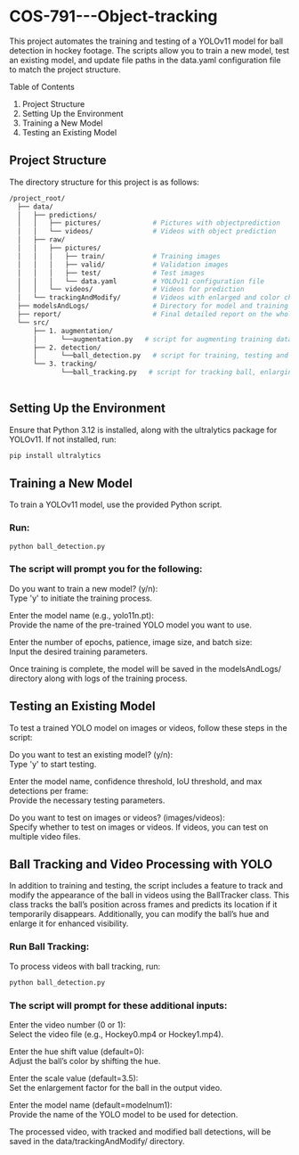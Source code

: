 # COS-791---Object-tracking

This project automates the training and testing of a YOLOv11 model for ball detection in hockey footage. The scripts allow you to train a new model, test an existing model, and update file paths in the data.yaml configuration file to match the project structure.

Table of Contents
1. Project Structure
2. Setting Up the Environment
3. Training a New Model
4. Testing an Existing Model

## Project Structure
The directory structure for this project is as follows:
```bash
/project_root/
  ├── data/
  │   ├── predictions/
  │   │   ├── pictures/             # Pictures with objectprediction
  │   │   └── videos/               # Videos with object prediction
  │   ├── raw/
  │   │   ├── pictures/
  │   │   │   ├── train/            # Training images
  │   │   │   ├── valid/            # Validation images
  │   │   │   ├── test/             # Test images
  │   │   │   └── data.yaml         # YOLOv11 configuration file
  │   │   └── videos/               # Videos for prediction
  │   └── trackingAndModify/        # Videos with enlarged and color changed ball
  ├── modelsAndLogs/                # Directory for model and training results
  ├── report/                       # Final detailed report on the whole project process
  └── src/
      ├── 1. augmentation/
      │      └──augmentation.py   # script for augmenting training dataset to avoid overfitting
      ├── 2. detection/
      │      └──ball_detection.py   # script for training, testing and performing ball detection
      └── 3. tracking/
             └──ball_tracking.py   # script for tracking ball, enlarging it and changing its colour
      
```

## Setting Up the Environment
Ensure that Python 3.12 is installed, along with the ultralytics package for YOLOv11. If not installed, run:
```bash
pip install ultralytics
```

## Training a New Model
To train a YOLOv11 model, use the provided Python script. <br>
### Run:
```bash
python ball_detection.py
```

### The script will prompt you for the following:

Do you want to train a new model? (y/n): <br>
Type 'y' to initiate the training process.

Enter the model name (e.g., yolo11n.pt): <br>
Provide the name of the pre-trained YOLO model you want to use.

Enter the number of epochs, patience, image size, and batch size: <br>
Input the desired training parameters.

Once training is complete, the model will be saved in the modelsAndLogs/ directory along with logs of the training process.

## Testing an Existing Model
To test a trained YOLO model on images or videos, follow these steps in the script: <br>

Do you want to test an existing model? (y/n): <br>
Type 'y' to start testing.

Enter the model name, confidence threshold, IoU threshold, and max detections per frame: <br>
Provide the necessary testing parameters.

Do you want to test on images or videos? (images/videos): <br>
Specify whether to test on images or videos. If videos, you can test on multiple video files.

## Ball Tracking and Video Processing with YOLO
In addition to training and testing, the script includes a feature to track and modify the appearance of the ball in videos using the BallTracker class. This class tracks the ball’s position across frames and predicts its location if it temporarily disappears. Additionally, you can modify the ball’s hue and enlarge it for enhanced visibility.

### Run Ball Tracking:
To process videos with ball tracking, run:

```bash
python ball_detection.py
```

### The script will prompt for these additional inputs:

Enter the video number (0 or 1):<br>
Select the video file (e.g., Hockey0.mp4 or Hockey1.mp4).

Enter the hue shift value (default=0):<br>
Adjust the ball’s color by shifting the hue.

Enter the scale value (default=3.5):<br>
Set the enlargement factor for the ball in the output video.

Enter the model name (default=modelnum1):<br>
Provide the name of the YOLO model to be used for detection.

The processed video, with tracked and modified ball detections, will be saved in the data/trackingAndModify/ directory.
